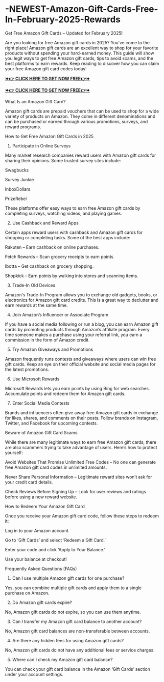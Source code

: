 # -NEWEST-Amazon-Gift-Cards-Free-In-February-2025-Rewards
Get Free Amazon Gift Cards – Updated for February 2025!

Are you looking for free Amazon gift cards in 2025? You've come to the right place! Amazon gift cards are an excellent way to shop for your favorite products without spending your hard-earned money. This guide will show you legit ways to get free Amazon gift cards, tips to avoid scams, and the best platforms to earn rewards. Keep reading to discover how you can claim your free Amazon gift card codes today!

**[⏩👉 CLICK HERE TO GET NOW FREE👉⏩](https://jahanhubspot.com/amazon/)**

**[⏩👉 CLICK HERE TO GET NOW FREE👉⏩](https://jahanhubspot.com/amazon/)**

What Is an Amazon Gift Card?

Amazon gift cards are prepaid vouchers that can be used to shop for a wide variety of products on Amazon. They come in different denominations and can be purchased or earned through various promotions, surveys, and reward programs.

How to Get Free Amazon Gift Cards in 2025

1. Participate in Online Surveys

Many market research companies reward users with Amazon gift cards for sharing their opinions. Some trusted survey sites include:

Swagbucks

Survey Junkie

InboxDollars

PrizeRebel

These platforms offer easy ways to earn free Amazon gift cards by completing surveys, watching videos, and playing games.

2. Use Cashback and Reward Apps

Certain apps reward users with cashback and Amazon gift cards for shopping or completing tasks. Some of the best apps include:

Rakuten – Earn cashback on online purchases.

Fetch Rewards – Scan grocery receipts to earn points.

Ibotta – Get cashback on grocery shopping.

Shopkick – Earn points by walking into stores and scanning items.

3. Trade-In Old Devices

Amazon's Trade-In Program allows you to exchange old gadgets, books, or electronics for Amazon gift card credits. This is a great way to declutter and earn rewards at the same time.

4. Join Amazon’s Influencer or Associate Program

If you have a social media following or run a blog, you can earn Amazon gift cards by promoting products through Amazon’s affiliate program. Every time someone makes a purchase using your referral link, you earn a commission in the form of Amazon credit.

5. Try Amazon Giveaways and Promotions

Amazon frequently runs contests and giveaways where users can win free gift cards. Keep an eye on their official website and social media pages for the latest promotions.

6. Use Microsoft Rewards

Microsoft Rewards lets you earn points by using Bing for web searches. Accumulate points and redeem them for Amazon gift cards.

7. Enter Social Media Contests

Brands and influencers often give away free Amazon gift cards in exchange for likes, shares, and comments on their posts. Follow brands on Instagram, Twitter, and Facebook for upcoming contests.

Beware of Amazon Gift Card Scams

While there are many legitimate ways to earn free Amazon gift cards, there are also scammers trying to take advantage of users. Here’s how to protect yourself:

Avoid Websites That Promise Unlimited Free Codes – No one can generate free Amazon gift card codes in unlimited amounts.

Never Share Personal Information – Legitimate reward sites won’t ask for your credit card details.

Check Reviews Before Signing Up – Look for user reviews and ratings before using a new reward website.

How to Redeem Your Amazon Gift Card

Once you receive your Amazon gift card code, follow these steps to redeem it:

Log in to your Amazon account.

Go to ‘Gift Cards’ and select ‘Redeem a Gift Card.’

Enter your code and click ‘Apply to Your Balance.’

Use your balance at checkout!

Frequently Asked Questions (FAQs)

1. Can I use multiple Amazon gift cards for one purchase?

Yes, you can combine multiple gift cards and apply them to a single purchase on Amazon.

2. Do Amazon gift cards expire?

No, Amazon gift cards do not expire, so you can use them anytime.

3. Can I transfer my Amazon gift card balance to another account?

No, Amazon gift card balances are non-transferable between accounts.

4. Are there any hidden fees for using Amazon gift cards?

No, Amazon gift cards do not have any additional fees or service charges.

5. Where can I check my Amazon gift card balance?

You can check your gift card balance in the Amazon ‘Gift Cards’ section under your account settings.
